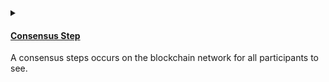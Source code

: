<details>
<summary>
<h4>

[Consensus Step](https://docs.reach.sh/rsh/consensus/)
</h4>

A consensus steps occurs on the blockchain network for all participants to see.
</summary>
<p>

After the `init()` reach is always in a `local step`. In order to achieve 
consensus, we need to call [consensus functions](https://docs.reach.sh/rsh/step/#publish---pay---when--and--timeout) :

- [Publish](https://docs.reach.sh/rsh/step/#publish---pay---when--and--timeout) can be used to deploy information to the contract and will push the contract into a consensus state.
- [Pay](https://docs.reach.sh/rsh/step/#publish---pay---when--and--timeout), which is paying fees to the contract will also push the contract into a consensus state.

Since we now know the `nftId`, `minBid`, and `lenInBlocks`, we can publish this information onto the contract.

```javascript
Auctioneer.publish(nftId, minBid, lenInBlocks);
```

In order to get back into a local step and allow the Auctioneer to send the NFT into the contract, we will use [`commit`](https://docs.reach.sh/rsh/consensus/#rsh_commit) which pushes the reach into a local step.

We will also specify the number of tokens to send to the contract. We will set the amount to one since it is a unique NFT, then pay it to the contract.

```javascript
const amt = 1;

commit();

Auctioneer.pay([[amt, nftId]]);

Auctioneer.interact.auctionReady();
```
Then finally, we will `interact` with the frontend to notify the `Auctioneer` that the auction is ready.
> This is how [`index.rsh`](https://raw.githubusercontent.com/BMscis/reach-tutorial/Documentation/Tutorial/Chapters/backend/5.AddingAConsensusStep/index.rsh) looks like.

```javascript
'reach 0.1';

export const main = Reach.App(() => {
    
    // Deployer of the contract.
    const Auctioneer = Participant('Auctioneer', {
        //getSale function.
        getSale: Fun([], Object({
            nftId: Token,
            minBid: UInt,
            lenInBlocks: UInt,
        })),
        //auctionReady function.
        auctionReady: Fun([], Null),

        //seeBid function.
        seeBid: Fun([Address, UInt], Null),

        //showOutcome function.
        showOutcome: Fun([Address, UInt], Null),
    });

    // Any subsequent bidder.
    const Bidder = API('Bidder', {
        // Add this function to the Bidder interface.
        bid: Fun([UInt], Tuple(UInt,Address, UInt)),
    });
    
    init();

    //declassify function.
    Auctioneer.only(() => {
        const {nftId, minBid, lenInBlocks} = declassify(interact.getSale());
    });

    // Add publish contract.
    Auctioneer.publish(nftId, minBid, lenInBlocks);

    // Add NFT amount.
    const amt = 1;

    // Add step into local-step.
    commit();

    // Add send NFT to contract.
    Auctioneer.pay([[amt, nftId]]);

    // Add notify frontend that contract is ready.
    Auctioneer.interact.auctionReady();
});
```

</p>
</details>